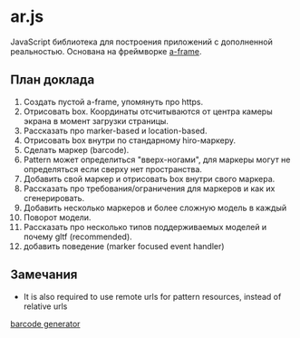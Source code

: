 # ar.js

JavaScript библиотека для построения приложений с дополненной реальностью.
Основана на фреймворке [a-frame](https://aframe.io/).

## План доклада

1. Создать пустой a-frame, упомянуть про https.
2. Отрисовать box.
   Координаты отсчитываются от центра камеры экрана в момент загрузки страницы.
3. Рассказать про marker-based и location-based.
4. Отрисовать box внутри по стандарному hiro-маркеру.
4. Сделать маркер (barcode).
5. Pattern может определиться "вверх-ногами", для маркеры могут не определяться если сверху нет пространства.
6. Добавить свой маркер и отрисовать box внутри свого маркера.
7. Рассказать про требования/ограничения для маркеров и как их сгенерировать.
8. Добавить несколько маркеров и более сложную модель в каждый
9. Поворот модели.
10. Рассказать про несколько типов поддерживаемых моделей и почему gltf (recommended).
11. добавить поведение (marker focused event handler)

## Замечания

- It is also required to use remote urls for pattern resources, instead of relative urls

[barcode generator](https://au.gmented.com/app/marker/marker.php)